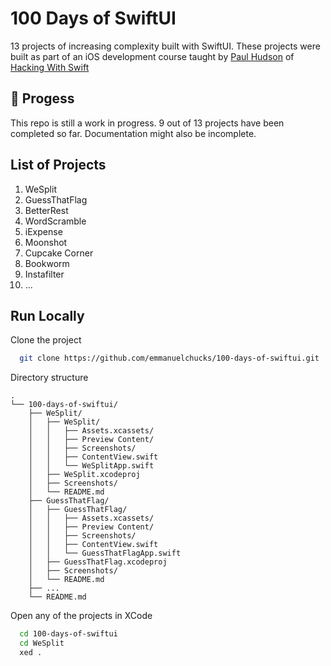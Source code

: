 # 100 Days of SwiftUI

13 projects of increasing complexity built with SwiftUI. These projects were built as part of an iOS development course taught by [Paul Hudson](https://twitter.com/twostraws) of [Hacking With Swift](https://hackingwithswift.com)

## 🚧 Progess

This repo is still a work in progress. 9 out of 13 projects have been completed so far. Documentation might also be incomplete.

## List of Projects

1. WeSplit
1. GuessThatFlag
1. BetterRest
1. WordScramble
1. iExpense
1. Moonshot
1. Cupcake Corner
1. Bookworm
1. Instafilter
1. ...

## Run Locally

Clone the project

```bash
  git clone https://github.com/emmanuelchucks/100-days-of-swiftui.git
```

Directory structure

```
.
└── 100-days-of-swiftui/
    ├── WeSplit/
    │   ├── WeSplit/
    │   │   ├── Assets.xcassets/
    │   │   ├── Preview Content/
    │   │   ├── Screenshots/
    │   │   ├── ContentView.swift
    │   │   └── WeSplitApp.swift
    │   ├── WeSplit.xcodeproj
    │   ├── Screenshots/
    │   └── README.md
    ├── GuessThatFlag/
    │   ├── GuessThatFlag/
    │   │   ├── Assets.xcassets/
    │   │   ├── Preview Content/
    │   │   ├── Screenshots/
    │   │   ├── ContentView.swift
    │   │   └── GuessThatFlagApp.swift
    │   ├── GuessThatFlag.xcodeproj
    │   ├── Screenshots/
    │   └── README.md
    ├── ...
    └── README.md
```

Open any of the projects in XCode

```bash
  cd 100-days-of-swiftui
  cd WeSplit
  xed .
```
